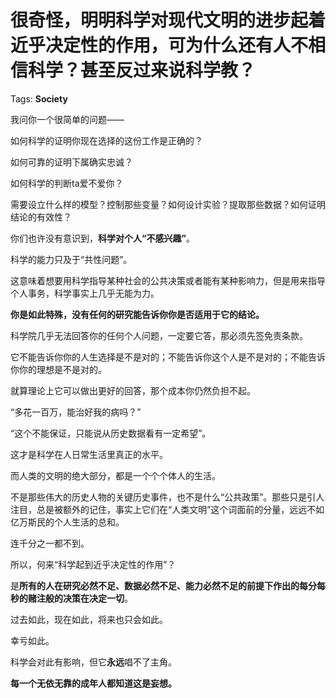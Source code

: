 # 很奇怪，明明科学对现代文明的进步起着近乎决定性的作用，可为什么还有人不相信科学？甚至反过来说科学教？

Tags: **Society**

我问你一个很简单的问题——

如何科学的证明你现在选择的这份工作是正确的？

如何可靠的证明下属确实忠诚？

如何科学的判断ta爱不爱你？

需要设立什么样的模型？控制那些变量？如何设计实验？提取那些数据？如何证明结论的有效性？

你们也许没有意识到，**科学对个人“不感兴趣”**。

科学的能力只及于“共性问题”。

这意味着想要用科学指导某种社会的公共决策或者能有某种影响力，但是用来指导个人事务，科学事实上几乎无能为力。

**你是如此特殊，没有任何的研究能告诉你你是否适用于它的结论。**

科学院几乎无法回答你的任何个人问题，一定要它答，那必须先签免责条款。

它不能告诉你你的人生选择是不是对的；不能告诉你这个人是不是对的；不能告诉你你的理想是不是对的。

就算理论上它可以做出更好的回答，那个成本你仍然负担不起。

“多花一百万，能治好我的病吗？”

“这个不能保证，只能说从历史数据看有一定希望”。

这才是科学在人日常生活里真正的水平。

而人类的文明的绝大部分，都是一个个个体人的生活。

不是那些伟大的历史人物的关键历史事件，也不是什么“公共政策”。那些只是引人注目，总是被额外的记住，事实上它们在“人类文明”这个词面前的分量，远远不如亿万斯民的个人生活的总和。

连千分之一都不到。

所以，何来“科学起到近乎决定性的作用”？

是**所有的人在研究必然不足、数据必然不足、能力必然不足的前提下作出的每分每秒的赌注般的决策在决定一切**。

过去如此，现在如此，将来也只会如此。

幸亏如此。

科学会对此有影响，但它**永远**唱不了主角。

**每一个无依无靠的成年人都知道这是妄想。**



